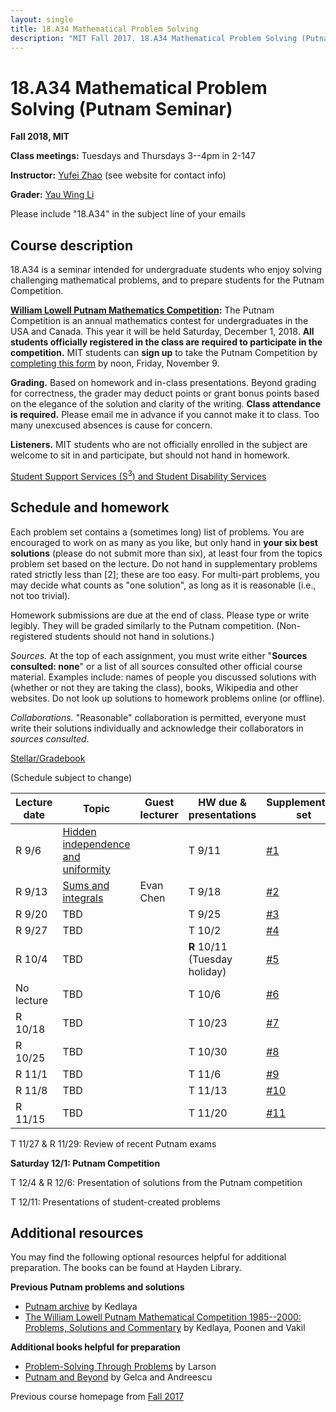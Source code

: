 ```yaml
---
layout: single
title: 18.A34 Mathematical Problem Solving
description: "MIT Fall 2017. 18.A34 Mathematical Problem Solving (Putnam Seminar)"
---
```


18.A34 Mathematical Problem Solving (Putnam Seminar)
====================================================

**Fall 2018, MIT**

**Class meetings:** Tuesdays and Thursdays 3--4pm in 2-147

**Instructor:** [Yufei Zhao](http://yufeizhao.com) (see website for contact info)

**Grader:** [Yau Wing Li](http://math.mit.edu/directory/profile.php?pid=2116)

Please include "18.A34" in the subject line of your emails

## Course description

18.A34 is a seminar intended for undergraduate students who enjoy solving challenging mathematical problems, and to prepare students for the Putnam Competition.

**[William Lowell Putnam Mathematics Competition](http://math.scu.edu/putnam/):** The Putnam Competition is an annual mathematics
contest for undergraduates in the USA and Canada.  This year it will be held Saturday, December 1, 2018.
**All students officially registered in the class are required to participate in the competition.** MIT students can **sign up** to take the Putnam Competition by [completing this form](https://goo.gl/forms/4u7fE0aUwD51NxQ33) by noon, Friday, November 9.

**Grading.** Based on homework and in-class presentations. Beyond grading for correctness, the grader may deduct points or grant bonus points based on the elegance of the solution and clarity of the writing. **Class attendance is required.** Please email me in advance if you cannot make it to class. Too many unexcused absences is cause for concern.

**Listeners.** MIT students who are not officially enrolled in the subject are welcome to sit in and participate, but should not hand in homework.

[Student Support Services (S<sup>3</sup>) and Student Disability Services](s3)

## Schedule and homework

Each problem set contains a (sometimes long) list of problems. You are encouraged to work on as many as you like, but only hand in **your six best solutions** (please do not submit more than six), at least four from the topics problem set based on the lecture. Do not hand in supplementary problems rated strictly less than [2]; these are too easy. For multi-part problems, you may decide what counts as "one solution", as long as it is reasonable (i.e., not too trivial).

Homework submissions are due at the end of class. Please type or write legibly. They will be graded similarly to the Putnam competition. (Non-registered students should not hand in solutions.)

_Sources._ At the top of each assignment, you must write either "**Sources consulted: none**" or a list of all sources consulted other official course material. Examples include: names of people you discussed solutions with (whether or not they are taking the class), books, Wikipedia and other websites. Do not look up solutions to homework problems online (or offline).

_Collaborations._ "Reasonable" collaboration is permitted, everyone must write their solutions individually and acknowledge their collaborators in _sources consulted_.

[Stellar/Gradebook](http://stellar.mit.edu/S/course/18/fa18/18.A34/)

(Schedule subject to change)

| Lecture date  |   Topic    |  Guest lecturer  |  HW due & presentations | Supplementary set |
|---------------|------------|------------------|-------------------------------|------------------------|
| R 9/6  | [Hidden independence and uniformity](indep.pdf) |      |    T 9/11 |  [\#1](hw1.pdf)
| R 9/13  | [Sums and integrals](sums-integrals.pdf)          | Evan Chen | T 9/18 |  [\#2](hw2.pdf)
| R 9/20  | TBD | | T 9/25 |  [\#3](hw3.pdf)
| R 9/27  | TBD | | T 10/2 |  [\#4](hw4.pdf)
| R 10/4 | TBD | | **R** 10/11 (Tuesday holiday) |  [\#5](hw5.pdf)
| No lecture | TBD | | T 10/6           |  [\#6](hw6.pdf)
| R 10/18 | TBD | | T 10/23 |  [\#7](hw7.pdf)
| R 10/25 | TBD | | T 10/30 |  [\#8](hw8.pdf)
| R 11/1 | TBD | | T 11/6 |  [\#9](hw9.pdf)
| R 11/8 | TBD | | T 11/13 |  [\#10](hw10.pdf)
| R 11/15 | TBD | | T 11/20 |  [\#11](hw11.pdf)


T 11/27 & R 11/29: Review of recent Putnam exams

**Saturday 12/1: Putnam Competition**

T 12/4 & R 12/6: Presentation of solutions from the Putnam competition

T 12/11: Presentations of student-created problems

## Additional resources

You may find the following optional resources helpful for additional preparation. The books can be found at Hayden Library.

**Previous Putnam problems and solutions**

- [Putnam archive](http://kskedlaya.org/putnam-archive/) by Kedlaya
- [The William Lowell Putnam Mathematical Competition 1985--2000: Problems, Solutions and Commentary](https://www.amazon.com/William-Lowell-Mathematical-Competition-1985-2000/dp/0883858274) by Kedlaya, Poonen and Vakil

**Additional books helpful for preparation**

- [Problem-Solving Through Problems](https://www.amazon.com/Problem-Solving-Through-Problems-Problem-Mathematics/dp/0387961712/) by Larson
- [Putnam and Beyond](https://www.amazon.com/Putnam-Beyond-Razvan-Gelca/dp/0387257659/) by Gelca and Andreescu

Previous course homepage from [Fall 2017](fa17/)
